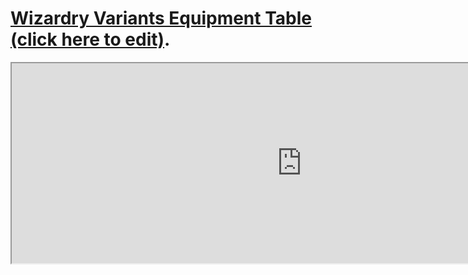 # [Wizardry Variants Equipment Table (click here to edit)](https://docs.google.com/spreadsheets/d/1j9gmngMUitaMAESlcCNeWJ5vAdMo_-yo8KkPxiMr1ZY/edit).

<iframe style="width: 58rem; height: 20rem;" src="https://docs.google.com/spreadsheets/d/e/2PACX-1vRdkxkQ7MR0kOOOlPgZ666s2oFoyI5Z34y6l1hxcwHXdktXuf9OrsfhQAsINwLvCBVEfylIygj5oCAE/pubhtml?gid=0&amp;widget=true&amp;headers=false"></iframe>
